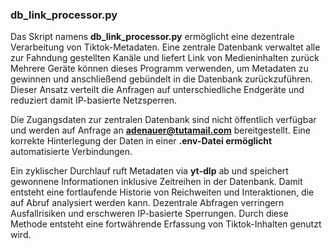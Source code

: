 ### db_link_processor.py

Das Skript namens **db_link_processor.py** ermöglicht eine dezentrale Verarbeitung von Tiktok-Metadaten.
Eine zentrale Datenbank verwaltet alle zur Fahndung gestellten Kanäle und liefert Link von Medieninhalten zurück
Mehrere Geräte können dieses Programm  verwenden, um Metadaten zu gewinnen und anschließend gebündelt in die Datenbank zurückzuführen.
Dieser Ansatz verteilt die Anfragen auf unterschiedliche Endgeräte und reduziert damit IP-basierte Netzsperren.


Die Zugangsdaten zur zentralen Datenbank sind nicht öffentlich verfügbar und werden auf Anfrage an **adenauer@tutamail.com** bereitgestellt.
Eine korrekte Hinterlegung der Daten in einer **.env-Datei ermöglicht** automatisierte Verbindungen.

Ein zyklischer Durchlauf  ruft Metadaten via **yt-dlp** ab und speichert gewonnene Informationen inklusive Zeitreihen in der Datenbank.
 Damit entsteht eine fortlaufende Historie von Reichweiten und Interaktionen, die auf Abruf analysiert werden kann. Dezentrale Abfragen verringern Ausfallrisiken und erschweren IP-basierte Sperrungen. Durch diese Methode entsteht eine fortwährende Erfassung von Tiktok-Inhalten genutzt wird.

